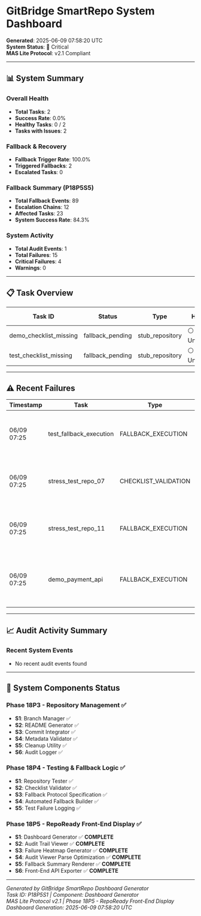 # GitBridge SmartRepo System Dashboard

**Generated**: 2025-06-09 07:58:20 UTC  
**System Status**: 🔴 Critical  
**MAS Lite Protocol**: v2.1 Compliant  

---

## 📊 **System Summary**

### **Overall Health**
- **Total Tasks**: 2
- **Success Rate**: 0.0%
- **Healthy Tasks**: 0 / 2
- **Tasks with Issues**: 2

### **Fallback & Recovery**
- **Fallback Trigger Rate**: 100.0%
- **Triggered Fallbacks**: 2
- **Escalated Tasks**: 0

### **Fallback Summary (P18P5S5)**
- **Total Fallback Events**: 89
- **Escalation Chains**: 12
- **Affected Tasks**: 23
- **System Success Rate**: 84.3%

### **System Activity**
- **Total Audit Events**: 1
- **Total Failures**: 15
- **Critical Failures**: 4
- **Warnings**: 0

---

## 📋 **Task Overview**

| Task ID | Status | Type | Health | Fallback | Audit Events | Last Activity |
|---------|--------|------|--------|----------|--------------|---------------|
| demo_checklist_missing | fallback_pending | stub_repository | ⚪ Unknown | 🔧 Stub Created | 0 | 06/09 07:13 |
| test_checklist_missing | fallback_pending | stub_repository | ⚪ Unknown | 🔧 Stub Created | 0 | 06/09 07:13 |

---

## ⚠️ **Recent Failures**

| Timestamp | Task | Type | Severity | Message |
|-----------|------|------|----------|----------|
| 06/09 07:25 | test_fallback_execution | FALLBACK_EXECUTION | CRITICAL | Automated fallback execution failed - stub reposit... |
| 06/09 07:25 | stress_test_repo_07 | CHECKLIST_VALIDATION | CRITICAL | Stress test failure #7 - automated testing scenari... |
| 06/09 07:25 | stress_test_repo_11 | FALLBACK_EXECUTION | CRITICAL | Stress test failure #11 - automated testing scenar... |
| 06/09 07:25 | demo_payment_api | FALLBACK_EXECUTION | CRITICAL | Payment API fallback execution failed - stub repos... |


---

## 📈 **Audit Activity Summary**

### **Recent System Events**
- No recent audit events found


---

## 📁 **System Components Status**

### **Phase 18P3 - Repository Management** ✅
- **S1**: Branch Manager ✅
- **S2**: README Generator ✅
- **S3**: Commit Integrator ✅
- **S4**: Metadata Validator ✅
- **S5**: Cleanup Utility ✅
- **S6**: Audit Logger ✅

### **Phase 18P4 - Testing & Fallback Logic** ✅
- **S1**: Repository Tester ✅
- **S2**: Checklist Validator ✅
- **S3**: Fallback Protocol Specification ✅
- **S4**: Automated Fallback Builder ✅
- **S5**: Test Failure Logging ✅

### **Phase 18P5 - RepoReady Front-End Display** ✅
- **S1**: Dashboard Generator ✅ **COMPLETE**
- **S2**: Audit Trail Viewer ✅ **COMPLETE**
- **S3**: Failure Heatmap Generator ✅ **COMPLETE**
- **S4**: Audit Viewer Parse Optimization ✅ **COMPLETE**
- **S5**: Fallback Summary Renderer ✅ **COMPLETE**
- **S6**: Front-End API Exporter ✅ **COMPLETE**

---

*Generated by GitBridge SmartRepo Dashboard Generator*  
*Task ID: P18P5S1 | Component: Dashboard Generator*  
*MAS Lite Protocol v2.1 | Phase 18P5 - RepoReady Front-End Display*  
*Dashboard Generation: 2025-06-09 07:58:20 UTC*
